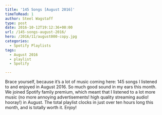 ```yaml
---
title: '145 Songs [August 2016]'
timeToRead: 1 
author: Steel Wagstaff
type: post
date: 2016-10-12T19:12:36+00:00
url: /145-songs-august-2016/
hero: /2016/11/august000-copy.jpg
categories:
  - Spotify Playlists
tags:
  - August 2016
  - playlist
  - Spotify

---
```

Brace yourself, because it&#8217;s a lot of music coming here: 145 songs I listened to and enjoyed in August 2016. So much good sound in my ears this month. We joined Spotify family premium, which meant that I listened to a lot more music (no more annoying advertisements! high quality streaming audio! hooray!) in August. The total playlist clocks in just over ten hours long this month, and is totally worth it. Enjoy!



&nbsp;